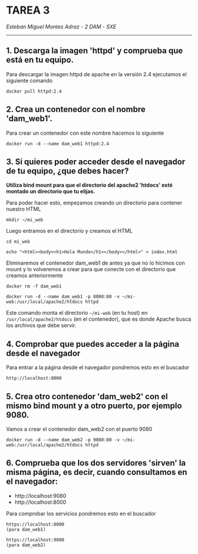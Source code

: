 # TAREA 3

*Esteban Miguel Montes Adraz* - *2 DAM* - *SXE*
***

## 1. Descarga la imagen 'httpd' y comprueba que está en tu equipo.

Para descargar la imagen httpd de apache en la versión 2.4 ejecutamos el siguiente comando

```
docker pull httpd:2.4
```

## 2. Crea un contenedor con el nombre 'dam_web1'.

Para crear un contenedor con este nombre hacemos lo siguiente

```
docker run -d --name dam_web1 httpd:2.4
```

## 3. Si quieres poder acceder desde el navegador de tu equipo, ¿que debes hacer?

**Utiliza bind mount para que el directorio del apache2 'htdocs' esté montado un directorio que tu elijas.**

Para poder hacer esto, empezamos creando un directorio para contener nuestro HTML
```
mkdir ~/mi_web
```

Luego entramos en el directorio y creamos el HTML
```
cd mi_web

echo "<html><body><h1>Hola Mundo</h1></body></html>" > index.html
```
Eliminaremos el contenedor dam_web1 de antes ya que no lo hicimos con mount y lo volveremos a crear para que conecte con el directorio que creamos anteriormente
```
docker rm -f dam_web1

docker run -d --name dam_web1 -p 8000:80 -v ~/mi-web:/usr/local/apache2/htdocs httpd
```
Este comando monta el directorio ```~/mi-web``` (en tu host) en ```/usr/local/apache2/htdocs``` (en el contenedor), que es donde Apache busca los archivos que debe servir.

## 4. Comprobar que puedes acceder a la página desde el navegador

Para entrar a la página desde el navegador pondremos esto en el buscador
```
http://localhost:8000
```

## 5. Crea otro contenedor 'dam_web2' con el mismo bind mount y a otro puerto, por ejemplo 9080.

Vamos a crear el contenedor dam_web2 con el puerto 9080
```
docker run -d --name dam_web2 -p 9080:80 -v ~/mi-web:/usr/local/apache2/htdocs httpd
```

## 6. Comprueba que los dos servidores 'sirven' la misma página, es decir, cuando consultamos en el navegador:
* http://localhost:9080
* http://localhost:8000

Para comprobar los servicios pondremos esto en el buscador
```
https://localhost:8000
(para dam_web1)

https://localhost:9080
(para dam_web2)
```


